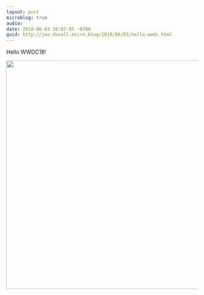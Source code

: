 ```yaml
---
layout: post
microblog: true
audio: 
date: 2018-06-03 10:07:05 -0700
guid: http://joe.duvall.micro.blog/2018/06/03/hello-wwdc.html
---
```

Hello WWDC18!

<img src="http://micro.blog.joe.duvall.me/uploads/2018/b12cb1f236.jpg" width="600" height="600" />
